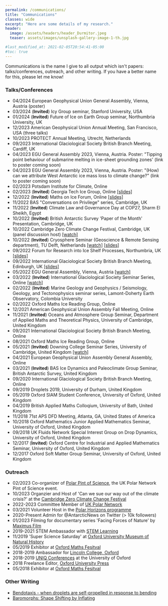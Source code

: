 ```yaml
---
permalink: /communications/
title: "Communications"
classes: wide
excerpt: "Here are some details of my research."
header:
  image: /assets/headers/header_Durmitor.jpeg
  teaser: assets/images/unsplash-gallery-image-1-th.jpg

#last_modified_at: 2021-02-05T20:54:41-05:00
#toc: true
---
```

Communications is the name I give to all output which isn't papers: talks/conferences, outreach, and other writing. If you have a better name for this, please let me know!

### Talks/Conferences
* 04/2024 European Geophysical Union General Assembly, Vienna, Austria (poster)
* 03/2024 (**Invited**) Icy Group seminar, Stanford University, USA 
* 01/2024 (**Invited**) Future of Ice on Earth Group seminar, Northumbria University, UK
* 12/2023 American Geophysical Union Annual Meeting, San Francisco, USA (three talks)
* 10/2023 PROTECT Annual Meeting, Utrecht, Netherlands
* 09/2023 International Glaciological Society British Branch Meeting, Cardiff, UK
* 04/2023 EGU General Assembly 2023, Vienna, Austria. Poster: "Tipping point behaviour of submarine melting in ice-sheet grounding zones' (link to poster coming soon)
* 04/2023 EGU General Assembly 2023, Vienna, Austria. Poster: "(How) can we attribute West Antarctic ice mass loss to climate change?" (link to poster coming soon) 
* 02/2023 Potsdam Institute for Climate, Online
* 02/2023 (**Invited**) Georgia Tech Ice Group, Online [[slides]](../slides/GTIceV2.pdf)
* 12/2022 (**Invited**) Maths on Ice Forum, Online [[slides]](../slides/2022-12-MathsOnIce.pdf)
* 11/2022 BAS "Conversations on Privilege" series, Cambridge, UK
* 11/2022 (**Invited**) Climate Law and Governance Day at COP27, Sharm El Sheikh, Egypt
* 10/2022 (**Invited**) British Antarctic Survey 'Paper of the Month' Presentation, Cambridge, UK
* 10/2022 Cambridge Zero Climate Change Festival, Cambridge, UK (panel discussion host) [[watch]](https://www.youtube.com/watch?v=IkiWSKu-HHA)
* 10/2022 (**Invited**) Cryosphere Seminar (Geoscience & Remote Sensing department), TU Delft, Netherlands [[watch]](https://youtu.be/asj9jHvqqLg) [[slides]](../slides/2022-10-Delft.pdf)
* 09/2022 Forum for Research into Ice Shelf Processes, Northumbria, UK [[slides]](../slides/2022-09-FRISP.pdf)
* 09/2022 International Glaciological Society British Branch Meeting, Edinburgh, UK [[slides]](../slides/2022-09-IGSBB.pdf)
* 05/2022 EGU General Assembly, Vienna, Austria [[watch]](https://meetingorganizer.copernicus.org/EGU22/EGU22-1118.html)
* 03/2022 (**Invited**) International Glaciological Society Seminar Series, Online [[watch]](https://www.youtube.com/watch?v=A_sNaKibyxo&t=4s)
* 02/2022 (**Invited**) Marine Geology and Geophysics / Seismology, Geology, and Tectonophysics seminar series, Lamont-Doherty Earth Observatory, Colombia University 
* 02/2022 Oxford Maths Ice Reading Group, Online 
* 12/2021 American Geophysical Union Assembly Fall Meeting, Online
* 11/2021 (**Invited**) Oceans and Atmosphere Group Seminar, Department of Applied Maths and Theoretical Physics, University of Cambridge, United Kingdom
* 09/2021 International Glaciological Society British Branch Meeting, Online
* 08/2021 Oxford Maths Ice Reading Group, Online 
* 05/2021 (**Invited**) Downing College Seminar Series, University of Cambridge, United Kingdom [[watch]](https://youtu.be/_fMMqbwakCw)
* 04/2021 European Geophysical Union Assembly General Assembly, Online
* 03/2021 (**Invited**) BAS Ice Dynamics and Paleoclimate Group Seminar, British Antarctic Survey, United Kingdom
* 09/2020 International Glaciological Society British Branch Meeting, Online
* 09/2019 Droplets 2019, University of Durham, United Kingdom
* 05/2019 Oxford SIAM Student Conference, University of Oxford, United Kingdom
* 04/2019 British Applied Maths Colloqium, University of Bath, United Kingdom
* 11/2018 71st APS DFD Meeting, Atlanta, GA, United States of America
* 10/2018 Oxford Mathematics Junior Applied Mathematics Seminar, University of Oxford, United Kingdom
* 09/2018 UK Fluids Network Special Interest Group on Drop Dynamics, University of
Oxford, United Kingdom
* 12/2017 (**Invited**) Oxford Centre for Industrial and Applied Mathematics Seminar, University of
Oxford, United Kingdom
* 12/2017 Oxford Soft Matter Group Seminar, University of Oxford, United Kingdom

### Outreach
* 02/2023 Co-organizer of [Polar Pint of Science](https://pintofscience.co.uk/event/pole-to-pole-perspectives-of-earths-coldest-places), the UK Polar Network Pint of Science event.
* 10/2023 Organzier and Host of 'Can we sue our way out of the climate crisis?' at the [Cambridge Zero Climate Change Festival](https://climatechangefestival.zero.cam.ac.uk/)
* 2022-2023 Committee Member of [UK Polar Network](https://polarnetwork.org/)
* 03/2021 Volunteer Host in the [Polar Horizons programme](https://www.bas.ac.uk/project/diversity-in-uk-polar-science-initiative/uk-polar-horizons-2021/)
* 2020-Present Admin for @AntarcticNews on Twitter (> 10k followers)
* 01/2023 Filming for documentary series 'Facing Forces of Nature' by [Maximus Film](https://www.maximusfilm.de/en)  
* 2019-2021 STEM Ambassador with [STEM Learning](https://www.stem.org.uk/)  
* 11/2019 'Super Science Saturday' at [Oxford University Museum of Natural History](https://www.oumnh.ox.ac.uk/)  
* 05/2019 Exhibitor at [Oxford Maths Fesitval](https://mathsfest.web.ox.ac.uk/) 
* 2018-2019 Ambassador for [Lincoln College, Oxford](https://lincoln.ox.ac.uk/)
* 2018-2019 [UNIQ Conferences](https://www.uniq.ox.ac.uk/) at the University of Oxford
* 2018 Freelance Editor, [Oxford University Press](https://global.oup.com/)
* 05/2018 Exhibitor at [Oxford Maths Fesitval](https://mathsfest.web.ox.ac.uk/) 


### Other Writing
* [Bendotaxis - when droplets are self-propelled in response to bending](https://www.maths.ox.ac.uk/node/31816)
* [Baromorphs: Shape Shifting by Inflating](https://softbites.org/2020/02/06/baromorphs-shape-shifting-by-inflating/)
